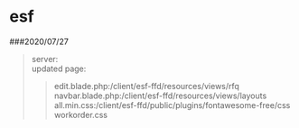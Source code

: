 # esf <br>
###2020/07/27
>server:<br>
>updated page:<br>
>>edit.blade.php:/client/esf-ffd/resources/views/rfq<br>
>>navbar.blade.php:/client/esf-ffd/resources/views/layouts<br>
>>all.min.css:/client/esf-ffd/public/plugins/fontawesome-free/css<br>
>>workorder.css<br>
